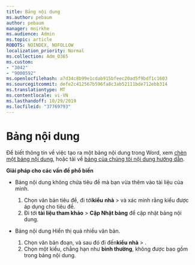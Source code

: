 ```yaml
---
title: Bảng nội dung
ms.author: pebaum
author: pebaum
manager: mnirkhe
ms.audience: Admin
ms.topic: article
ROBOTS: NOINDEX, NOFOLLOW
localization_priority: Normal
ms.collection: Adm_O365
ms.custom:
- "3042"
- "9000592"
ms.openlocfilehash: a7d34c8b99e1cdab915bfeec20ad5f9bdf1c1603
ms.sourcegitcommit: defe2c412567b596fa8c3ab52111bde712ebb314
ms.translationtype: MT
ms.contentlocale: vi-VN
ms.lasthandoff: 10/29/2019
ms.locfileid: "37769793"
---
```

# <a name="table-of-contents"></a>Bảng nội dung

Để biết thông tin về việc tạo ra một bảng nội dung trong Word, xem [chèn một bảng nội dung](https://support.office.com/article/882e8564-0edb-435e-84b5-1d8552ccf0c0), hoặc tải về [bảng của chúng tôi nội dung hướng dẫn](https://go.microsoft.com/fwlink/?linkid=2065106).

**Giải pháp cho các vấn đề phổ biến**

- Bảng nội dung không chứa tiêu đề mà bạn vừa thêm vào tài liệu của mình.
  1. Chọn văn bản tiêu đề, đi tới**kiểu** **nhà** > và xác minh rằng kiểu được áp dụng cho tiêu đề.
  2. Đi tới **tài liệu tham khảo** > **Cập Nhật bảng** để cập nhật bảng nội dung.

- Bảng nội dung Hiển thị quá nhiều văn bản. 
  1. Chọn văn bản đoạn, và sau đó đi đến**kiểu** **nhà** > .
  2. Chọn một kiểu, chẳng hạn như **bình thường**, không được bao gồm trong bảng nội dung.